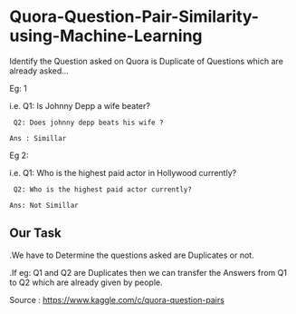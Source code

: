 # Quora-Question-Pair-Similarity-using-Machine-Learning
Identify the Question asked on Quora is Duplicate of Questions which are already asked...

Eg: 1 

i.e. Q1: Is Johnny Depp a wife beater?

     Q2: Does johnny depp beats his wife ?
     
    Ans : Simillar
    
Eg 2:

i.e. Q1: Who is the highest paid actor in Hollywood currently?

     Q2: Who is the highest paid actor currently?
     
    Ans: Not Simillar
    
 ## Our Task
 
 .We have to Determine the questions asked are Duplicates or not.

.If eg: Q1 and Q2 are Duplicates then we can transfer the Answers from Q1 to Q2 which are already given by people.

Source : https://www.kaggle.com/c/quora-question-pairs
